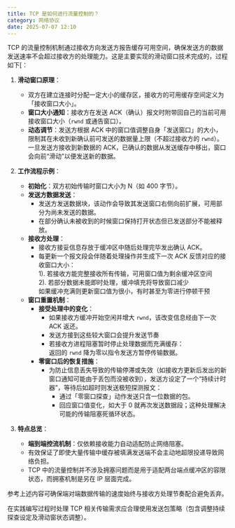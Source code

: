 ```yaml
---
title: TCP 是如何进行流量控制的？
category: 网络协议
date: 2025-07-07 12:10
---
```

TCP 的流量控制机制通过接收方向发送方报告缓存可用空间，确保发送方的数据发送速率不会超过接收方的处理能力。这是主要实现的滑动窗口技术完成的，过程如下[：

1.  **滑动窗口原理**：
    -   双方在建立连接时分配一定大小的缓存区，接收方的可用缓存空间定义为「接收窗口大小」。
    -   **窗口大小通知**：接收方在发送 ACK（确认）报文时附带回自己的当前可用接收窗口大小（`rwnd` 或通告窗口）。
    -   **动态调节**：发送方根据 ACK 中的窗口值调整自身「发送窗口」的大小，限制其在未收到新确认前可发送的数据量上限（不超过接收方的 `rwnd`）。一旦发送方接收到新数据的 ACK，已确认的数据从发送缓存中移出，窗口会向前“滑动”以便发送新的数据。

2.  **工作流程示例**：
    -   **初始化**：双方初始传输时窗口大小为 N（如 400 字节）。
    -   **发送方数据发送**：
        -   发送方发送数据块，该动作会导致其发送窗口右侧向前扩展，可用部分为尚未发送的数据。
        -   在部分确认未被收到的时候窗口保持打开状态但已发送部分不能被释放。
    -   **接收方处理**：
        -   接收方接妥信息存放于缓冲区中随后处理完毕发出确认 ACK。
        -   每更新一个报文段会伴随着处理操作并生成下一次 ACK 反馈对应的接收窗口大小：  
            1). 若接收方能完整接收所有传输，可用窗口值为剩余缓冲区空间  
            2). 若部分数据未能即时处理，缓冲填充将导致窗口减少  
        如果缓冲充满则更新窗口值为很小，有时甚至为零进行停顿干预
    -   **窗口重置机制**：
        -   **接受处理中的变化**：
            - 如果接收方缓冲开始空闲并增大 `rwnd`，该改变信息经由下一次 ACK 返还。
            - 发送方接到这些较大窗口会提升发送节奏
            - 若接收方进程阻塞暂时停止处理数据而充满缓存：  
              返回的 `rwnd` 降为零以指令发送方暂停传输数据。
        -   **零窗口后的恢复措施**：
            -   为防止信息丢失导致的传输停滞或失效（如接收方更新后发出的新窗口通知可能由于丢包而没被收到），发送方设定了一个“持续计时器”，等待后如超时则发送极短探测报文：
                -   通过「零窗口探查」动作发送只含一位数据的包。
                -   回应窗口值变化，如大于 0 就再次发送数据段；这种处理解决可能的传输阻塞死循环状态。

3.  **特点总览**：
    -   **端到端控流机制**：仅依赖接收能力自动适配防止网络阻塞。
    -   有效保证了即使大量传输中缓存被填满发送端不会主动地超限投递导致网络负担。
    -   TCP 中的流量控制并不涉及拥塞问题而是用于适配两台端点缓冲区的容限状态，而拥塞机制是另在 IP 层面完成。

参考上述内容可确保端对端数据传输的速度始终与接收方处理节奏配合避免丢弃。

在实践编写过程时处理 TCP 相关传输需求应合理使用发送包策略（包含调整持续探查设定及滑动窗状态调整）。
